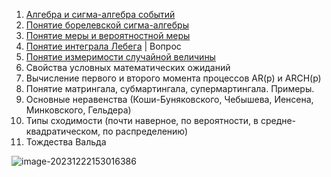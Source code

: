 1. [Алгебра и сигма-алгебра событий](./СигмаАлгебра.md) 
2. [Понятие борелевской сигма-алгебры](./СигмаАлгебра.md) 
3. [Понятие меры и вероятностной меры](./Мера.md)
4. [Понятие интеграла Лебега](./Лебега.md) | Вопрос
5. [Понятие измеримости случайной величины](./Лебега.md) 
6. Свойства условных математических ожиданий
7. Вычисление первого и второго момента процесcов AR(p) и ARCH(p)
8. Понятие матрингала, субмартингала, супермартингала. Примеры.
9. Основные неравенства (Коши-Буняковского, Чебышева, Иенсена, Минковского, Гельдера)
10. Типы сходимости (почти наверное, по вероятности, в средне-квадратическом, по
    распределению)
11. Тождества Вальда

![image-20231222153016386](/home/sergey/snap/typora/86/.config/Typora/typora-user-images/image-20231222153016386.png)

